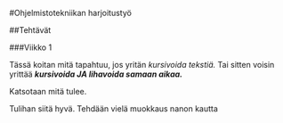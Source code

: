 #Ohjelmistotekniikan harjoitustyö

##Tehtävät

###Viikko 1

Tässä koitan mitä tapahtuu, jos yritän *kursivoida tekstiä.* Tai sitten voisin yrittää ***kursivoida JA lihavoida samaan aikaa.***

Katsotaan mitä tulee.

Tulihan siitä hyvä. Tehdään vielä muokkaus nanon kautta
